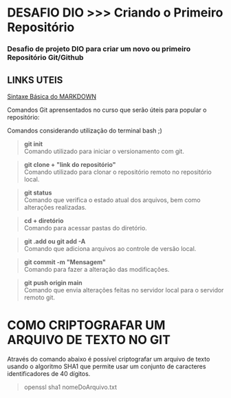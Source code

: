 # DESAFIO DIO >>> Criando o Primeiro Repositório
### Desafio de projeto DIO para criar um novo ou primeiro Repositório Git/Github
## LINKS UTEIS
[Sintaxe Básica do MARKDOWN](https://www.markdownguide.org/basic-syntax/)


Comandos Git aprensentados no curso que serão úteis para popular o repositório:

Comandos considerando utilização do terminal bash ;)

> **git init**\
Comando utilizado para iniciar o versionamento com git.

> **git clone + "link do repositório"**\
Comando utilizado para clonar o repositório remoto no repositório local.

> **git status**\
Comando que verifica o estado atual dos arquivos, bem como alterações realizadas.

>  **cd + diretório**\
Comando para acessar pastas do diretório.

>  **git .add  ou git add -A**\
Comando que adiciona arquivos ao controle de versão local.

>  **git commit -m "Mensagem"**\
Comando para fazer a alteração das modificações.

> **git push origin main**\
Comando que envia alterações feitas no servidor local para o servidor remoto git.


# COMO CRIPTOGRAFAR UM ARQUIVO DE TEXTO NO GIT
Através do comando abaixo é possível criptografar um arquivo de texto usando o algoritmo SHA1 que permite usar
um conjunto de caracteres identificadores de 40 dígitos.
> openssl sha1 nomeDoArquivo.txt
